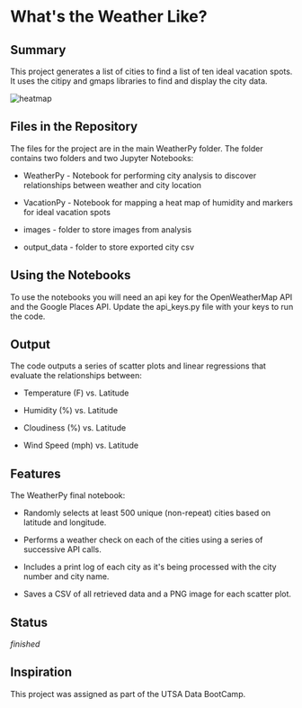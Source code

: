 # What's the Weather Like?
## Summary
This project generates a list of cities to find a list of ten ideal vacation spots. It uses the citipy and gmaps libraries to find and display the city data.

![heatmap](https://github.com/eukestad/python-api-challenge/blob/main/WeatherPy/images/heatmap.png)

## Files in the Repository
The files for the project are in the main WeatherPy folder. The folder contains two folders and two Jupyter Notebooks: 

* WeatherPy - Notebook for performing city analysis to discover relationships between weather and city location

* VacationPy - Notebook for mapping a heat map of humidity and markers for ideal vacation spots

* images - folder to store images from analysis

* output_data - folder to store exported city csv

## Using the Notebooks
To use the notebooks you will need an api key for the OpenWeatherMap API and the Google Places API. Update the api_keys.py file with your keys to run the code.

## Output
The code outputs a series of scatter plots and linear regressions that evaluate the relationships between: 

* Temperature (F) vs. Latitude

* Humidity (%) vs. Latitude

* Cloudiness (%) vs. Latitude

* Wind Speed (mph) vs. Latitude

## Features
The WeatherPy final notebook: 

* Randomly selects at least 500 unique (non-repeat) cities based on latitude and longitude.

* Performs a weather check on each of the cities using a series of successive API calls.

* Includes a print log of each city as it's being processed with the city number and city name.

* Saves a CSV of all retrieved data and a PNG image for each scatter plot.

## Status
_finished_

## Inspiration
This project was assigned as part of the UTSA Data BootCamp.
